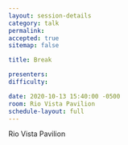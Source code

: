 ```yaml
---
layout: session-details
category: talk
permalink:
accepted: true
sitemap: false

title: Break

presenters:
difficulty:

date: 2020-10-13 15:40:00 -0500
room: Rio Vista Pavilion
schedule-layout: full
---
```

Rio Vista Pavilion
